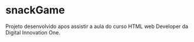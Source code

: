 # snackGame

Projeto desenvolvido apos assistir a aula do curso HTML web Developer da Digital Innovation One.
